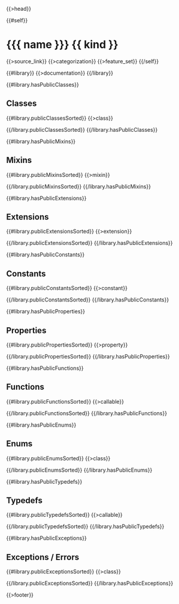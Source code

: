 {{>head}}

{{#self}}
# {{{ name }}} {{ kind }}

{{>source_link}}
{{>categorization}}
{{>feature_set}}
{{/self}}

{{#library}}
{{>documentation}}
{{/library}}

{{#library.hasPublicClasses}}
## Classes

{{#library.publicClassesSorted}}
{{>class}}

{{/library.publicClassesSorted}}
{{/library.hasPublicClasses}}

{{#library.hasPublicMixins}}
## Mixins

{{#library.publicMixinsSorted}}
{{>mixin}}

{{/library.publicMixinsSorted}}
{{/library.hasPublicMixins}}

{{#library.hasPublicExtensions}}
## Extensions

{{#library.publicExtensionsSorted}}
{{>extension}}

{{/library.publicExtensionsSorted}}
{{/library.hasPublicExtensions}}

{{#library.hasPublicConstants}}
## Constants

{{#library.publicConstantsSorted}}
{{>constant}}

{{/library.publicConstantsSorted}}
{{/library.hasPublicConstants}}

{{#library.hasPublicProperties}}
## Properties

{{#library.publicPropertiesSorted}}
{{>property}}

{{/library.publicPropertiesSorted}}
{{/library.hasPublicProperties}}

{{#library.hasPublicFunctions}}
## Functions

{{#library.publicFunctionsSorted}}
{{>callable}}

{{/library.publicFunctionsSorted}}
{{/library.hasPublicFunctions}}

{{#library.hasPublicEnums}}
## Enums

{{#library.publicEnumsSorted}}
{{>class}}

{{/library.publicEnumsSorted}}
{{/library.hasPublicEnums}}

{{#library.hasPublicTypedefs}}
## Typedefs

{{#library.publicTypedefsSorted}}
{{>callable}}

{{/library.publicTypedefsSorted}}
{{/library.hasPublicTypedefs}}

{{#library.hasPublicExceptions}}
## Exceptions / Errors

{{#library.publicExceptionsSorted}}
{{>class}}

{{/library.publicExceptionsSorted}}
{{/library.hasPublicExceptions}}

{{>footer}}
